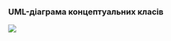 ### UML-діаграма концептуальних класів
![](https://github.com/oleksandrblazhko/ai204-fedorenko/blob/laboratory-work-5/2-SoftwareDesign/2.1-UMLConceptClasses/LR5.pn)
